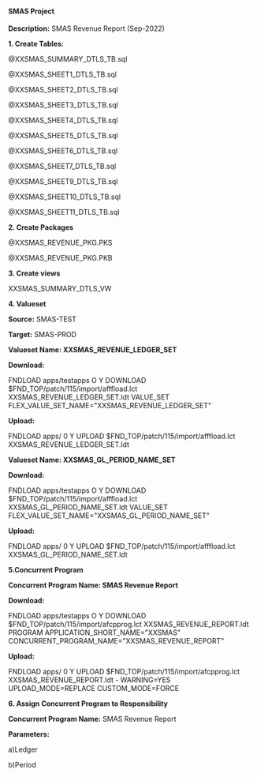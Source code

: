#### SMAS Project

**Description:** SMAS Revenue Report (Sep-2022)


**1. Create Tables:**

@XXSMAS_SUMMARY_DTLS_TB.sql

@XXSMAS_SHEET1_DTLS_TB.sql

@XXSMAS_SHEET2_DTLS_TB.sql

@XXSMAS_SHEET3_DTLS_TB.sql

@XXSMAS_SHEET4_DTLS_TB.sql

@XXSMAS_SHEET5_DTLS_TB.sql

@XXSMAS_SHEET6_DTLS_TB.sql

@XXSMAS_SHEET7_DTLS_TB.sql

@XXSMAS_SHEET9_DTLS_TB.sql

@XXSMAS_SHEET10_DTLS_TB.sql

@XXSMAS_SHEET11_DTLS_TB.sql

**2. Create Packages**

@XXSMAS_REVENUE_PKG.PKS

@XXSMAS_REVENUE_PKG.PKB

**3. Create views**

XXSMAS_SUMMARY_DTLS_VW

**4. Valueset**

   **Source:** SMAS-TEST
   
   **Target:** SMAS-PROD

   **Valueset Name: XXSMAS_REVENUE_LEDGER_SET**
   
   **Download:**
   
   FNDLOAD apps/testapps O Y DOWNLOAD $FND_TOP/patch/115/import/afffload.lct XXSMAS_REVENUE_LEDGER_SET.ldt VALUE_SET FLEX_VALUE_SET_NAME="XXSMAS_REVENUE_LEDGER_SET"
   
   **Upload:**
   
   FNDLOAD apps/<pwd> 0 Y UPLOAD $FND_TOP/patch/115/import/afffload.lct XXSMAS_REVENUE_LEDGER_SET.ldt
   
   **Valueset Name: XXSMAS_GL_PERIOD_NAME_SET**
   
   **Download:**
   
   FNDLOAD apps/testapps O Y DOWNLOAD $FND_TOP/patch/115/import/afffload.lct XXSMAS_GL_PERIOD_NAME_SET.ldt VALUE_SET FLEX_VALUE_SET_NAME="XXSMAS_GL_PERIOD_NAME_SET"
   
   **Upload:**
   
   FNDLOAD apps/<pwd> 0 Y UPLOAD $FND_TOP/patch/115/import/afffload.lct XXSMAS_GL_PERIOD_NAME_SET.ldt


**5.Concurrent Program**

   **Concurrent Program Name: SMAS Revenue Report**
   
   **Download:**
   
   FNDLOAD apps/testapps O Y DOWNLOAD $FND_TOP/patch/115/import/afcpprog.lct XXSMAS_REVENUE_REPORT.ldt PROGRAM APPLICATION_SHORT_NAME="XXSMAS" CONCURRENT_PROGRAM_NAME="XXSMAS_REVENUE_REPORT"
   
   **Upload:**
   
   FNDLOAD apps/<Pwd> 0 Y UPLOAD $FND_TOP/patch/115/import/afcpprog.lct XXSMAS_REVENUE_REPORT.ldt - WARNING=YES UPLOAD_MODE=REPLACE CUSTOM_MODE=FORCE
  
    
 **6. Assign Concurrent Program to Responsibility**
  
  **Concurrent Program Name:** SMAS Revenue Report
  
  **Parameters:**
  
  a)Ledger
  
  b)Period
